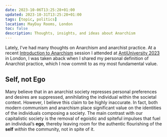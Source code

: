 ```yaml
---
date: 2023-10-06T13:25:28+01:00
updated: 2023-10-31T13:25:28+01:00
tags: [topic, politics]
location: MayDay Rooms, London
toc: false
description: Thoughts, insights, and ideas about Anarchism
---
```

Lately, I’ve had many thoughts on Anarchism and anarchist practice. At a recent [Introduction to Anarchism](https://2023.antiuniversity.org/events/introduction-to-anarchism 'Introduction to Anarchism | AntiUniversity 2023') session I attended at [AntiUniversity 2023](https://2023.antiuniversity.org 'AntiUniversity x Anarchist Bookfair 2023') in London, I was taken aback when I shared my personal definition of Anarchist practice, which I now commit to as my most fundamental value.

## Self, not Ego

Many believe that in an anarchist society represses personal preferences and desires are suppressed, annihilating the individual within the societal context. However, I believe this claim to be highly inaccurate. In fact, both modern communism and anarchism place significant value on the identities of the individuals composing a society. The main contrast with our capitalistic society is the removal of egoistic and spiteful impulses that fuel an individual’s **ego**, thereby leaving room for the authentic flourishing of the **self** *within* the community, not in spite of it.
